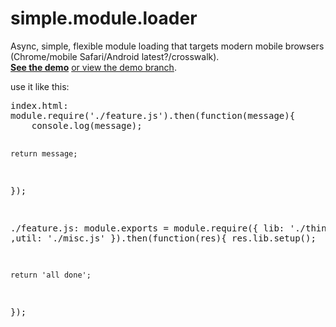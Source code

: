 <h1>simple.module.loader</h1>
<p>
Async, simple, flexible module loading that targets modern mobile browsers (Chrome/mobile Safari/Android latest?/crosswalk).
<br><a href="http://jimmont.github.io/simple.module.loader/"><b>See the demo</b></a> <a href="https://github.com/jimmont/simple.module.loader/tree/gh-pages">or view the demo branch</a>.
</p>

<p>use it like this:</p>
<pre>index.html:
module.require('./feature.js').then(function(message){
	console.log(message);

	return message;
});

./feature.js:
module.exports = module.require({
		lib: './things.js'
		,util: './misc.js'
}).then(function(res){
	res.lib.setup();

	return 'all done';
});
</pre>
